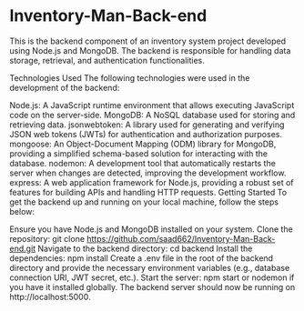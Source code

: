 # Inventory-Man-Back-end
This is the backend component of an inventory system project developed using Node.js and MongoDB. The backend is responsible for handling data storage, retrieval, and authentication functionalities.

Technologies Used
The following technologies were used in the development of the backend:

Node.js: A JavaScript runtime environment that allows executing JavaScript code on the server-side.
MongoDB: A NoSQL database used for storing and retrieving data.
jsonwebtoken: A library used for generating and verifying JSON web tokens (JWTs) for authentication and authorization purposes.
mongoose: An Object-Document Mapping (ODM) library for MongoDB, providing a simplified schema-based solution for interacting with the database.
nodemon: A development tool that automatically restarts the server when changes are detected, improving the development workflow.
express: A web application framework for Node.js, providing a robust set of features for building APIs and handling HTTP requests.
Getting Started
To get the backend up and running on your local machine, follow the steps below:

Ensure you have Node.js and MongoDB installed on your system.
Clone the repository: git clone https://github.com/saad662/Inventory-Man-Back-end.git
Navigate to the backend directory: cd backend
Install the dependencies: npm install
Create a .env file in the root of the backend directory and provide the necessary environment variables (e.g., database connection URI, JWT secret, etc.).
Start the server: npm start or nodemon if you have it installed globally.
The backend server should now be running on http://localhost:5000.
